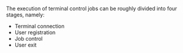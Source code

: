 The execution of terminal control jobs can be roughly divided into four stages, namely:

- Terminal connection
- User registration
- Job control
- User exit